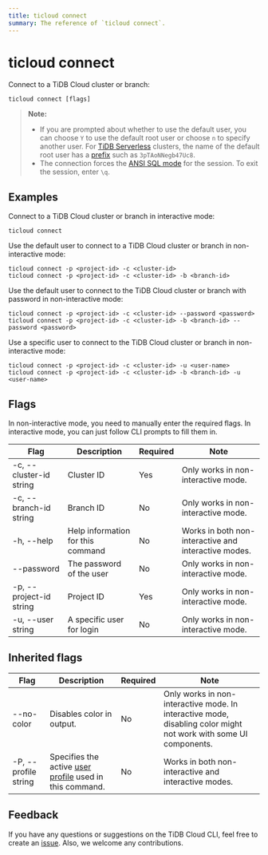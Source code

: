 ```yaml
---
title: ticloud connect
summary: The reference of `ticloud connect`.
---
```


# ticloud connect

Connect to a TiDB Cloud cluster or branch:

```shell
ticloud connect [flags]
```

> **Note:**
>
> - If you are prompted about whether to use the default user, you can choose `Y` to use the default root user or choose `n` to specify another user. For [TiDB Serverless](/tidb-cloud/select-cluster-tier.md#tidb-serverless-beta) clusters, the name of the default root user has a [prefix](/tidb-cloud/select-cluster-tier.md#user-name-prefix) such as `3pTAoNNegb47Uc8`.
> - The connection forces the [ANSI SQL mode](https://dev.mysql.com/doc/refman/8.0/en/sql-mode.html#sqlmode_ansi) for the session. To exit the session, enter `\q`.

## Examples

Connect to a TiDB Cloud cluster or branch in interactive mode:

```shell
ticloud connect
```

Use the default user to connect to a TiDB Cloud cluster or branch in non-interactive mode:

```shell
ticloud connect -p <project-id> -c <cluster-id>
ticloud connect -p <project-id> -c <cluster-id> -b <branch-id>
```

Use the default user to connect to the TiDB Cloud cluster or branch with password in non-interactive mode:

```shell
ticloud connect -p <project-id> -c <cluster-id> --password <password>
ticloud connect -p <project-id> -c <cluster-id> -b <branch-id> --password <password>
```

Use a specific user to connect to the TiDB Cloud cluster or branch in non-interactive mode:

```shell
ticloud connect -p <project-id> -c <cluster-id> -u <user-name>
ticloud connect -p <project-id> -c <cluster-id> -b <branch-id> -u <user-name>
```

## Flags

In non-interactive mode, you need to manually enter the required flags. In interactive mode, you can just follow CLI prompts to fill them in.

| Flag                    | Description                       | Required | Note                                                 |
|-------------------------|-----------------------------------|----------|------------------------------------------------------|
| -c, --cluster-id string | Cluster ID                        | Yes      | Only works in non-interactive mode.                  |
| -c, --branch-id string  | Branch ID                         | No       | Only works in non-interactive mode.                  |
| -h, --help              | Help information for this command | No       | Works in both non-interactive and interactive modes. |
| --password              | The password of the user          | No       | Only works in non-interactive mode.                  |
| -p, --project-id string | Project ID                        | Yes      | Only works in non-interactive mode.                  |
| -u, --user string       | A specific user for login         | No       | Only works in non-interactive mode.                  |

## Inherited flags

| Flag                 | Description                                                                                          | Required | Note                                                                                                                     |
|----------------------|------------------------------------------------------------------------------------------------------|----------|--------------------------------------------------------------------------------------------------------------------------|
| --no-color           | Disables color in output.                                                                            | No       | Only works in non-interactive mode. In interactive mode, disabling color might not work with some UI components. |
| -P, --profile string | Specifies the active [user profile](/tidb-cloud/cli-reference.md#user-profile) used in this command. | No       | Works in both non-interactive and interactive modes.                                                                     |

## Feedback

If you have any questions or suggestions on the TiDB Cloud CLI, feel free to create an [issue](https://github.com/tidbcloud/tidbcloud-cli/issues/new/choose). Also, we welcome any contributions.
